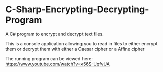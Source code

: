 # C-Sharp-Encrypting-Decrypting-Program
A C# program to encrypt and decrypt text files. 

This is a console application allowing you to read in files to either encrypt them or decrypt them with either 
a Caesar cipher or a Affine cipher 

The running program can be viewed here: https://www.youtube.com/watch?v=x56S-UqfvUA
